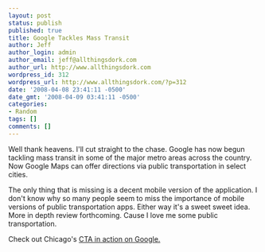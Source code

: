 ```yaml
---
layout: post
status: publish
published: true
title: Google Tackles Mass Transit
author: Jeff
author_login: admin
author_email: jeff@allthingsdork.com
author_url: http://www.allthingsdork.com
wordpress_id: 312
wordpress_url: http://www.allthingsdork.com/?p=312
date: '2008-04-08 23:41:11 -0500'
date_gmt: '2008-04-09 03:41:11 -0500'
categories:
- Random
tags: []
comments: []
---
```

<p>Well thank heavens. I'll cut straight to the chase. Google has now begun tackling mass transit in some of the major metro areas across the country. Now Google Maps can offer directions via public transportation in select cities.</p>
<p>The only thing that is missing is a decent mobile version of the application. I don't know why so many people seem to miss the importance of mobile versions of public transportation apps. Either way it's a sweet sweet idea. More in depth review forthcoming. Cause I love me some public transportation.</p>
<p>Check out Chicago's <a href="http://maps.google.com/help/maps/transit/chicago/">CTA in action on Google.</a></p>
